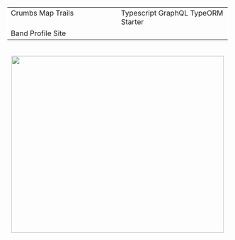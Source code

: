 
<section align="center">
  <table bordercolor="#ffffff">
      <tr>
          <td width="50%" valign="top">Crumbs Map Trails</td>
          <td width="50%" valign="top">Typescript GraphQL TypeORM Starter</td>
      </tr>
      <tr>
          <td width="50%" valign="top">Band Profile Site</td>
      </tr>
  </table>
</section>

<br>



<section align="center">
  <img src="https://cr-skills-chart-widget.azurewebsites.net/api/api?username=robester0403" height="400" width="480">
</section>
